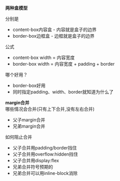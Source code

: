 **两种盒模型**  
  
分别是  
* content-box内容盒 - 内容就是盒子的边界  
* border-box边框盒 - 边框就是盒子的边界  
  
公式  
* content-box width = 内容宽度  
* border-box width = 内容宽度 + padding + border  
  
哪个好用？  
* border-box好用  
* 同时指定padding、width、border就知道为什么了  

**margin合并**  
哪些情况会合并(只有上下合并,没有左右合并)  
* 父子margin合并  
* 兄弟margin合并  

如何阻止合并  
* 父子合并用padding/border挡住  
* 父子合并用overflow:hidden挡住  
* 父子合并用display:flex   
* 兄弟合并符号预期的  
* 兄弟合并可以用inline-block消除  

